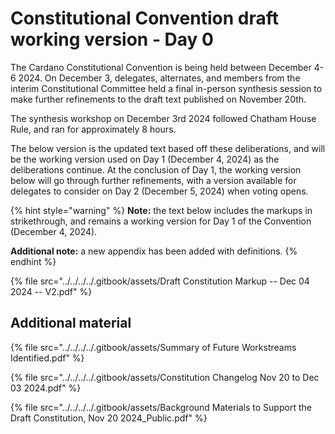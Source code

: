 # Constitutional Convention draft working version - Day 0

The Cardano Constitutional Convention is being held between December 4-6 2024. On December 3, delegates, alternates, and members from the interim Constitutional Committee held a final in-person synthesis session to make further refinements to the draft text published on November 20th.

The synthesis workshop on December 3rd 2024 followed Chatham House Rule, and ran for approximately 8 hours.

The below version is the updated text based off these deliberations, and will be the working version used on Day 1 (December 4, 2024) as the deliberations continue. At the conclusion of Day 1, the working version below will go through further refinements, with a version available for delegates to consider on Day 2 (December 5, 2024) when voting opens.

{% hint style="warning" %}
**Note:** the text below includes the markups in strikethrough, and remains a working version for Day 1 of the Convention (December 4, 2024).&#x20;

**Additional note:** a new appendix has been added with definitions.
{% endhint %}

{% file src="../../../../.gitbook/assets/Draft Constitution Markup -- Dec 04 2024 -- V2.pdf" %}



## Additional material

{% file src="../../../../.gitbook/assets/Summary of Future Workstreams Identified.pdf" %}

{% file src="../../../../.gitbook/assets/Constitution Changelog Nov 20 to Dec 03 2024.pdf" %}

{% file src="../../../../.gitbook/assets/Background Materials to Support the Draft Constitution, Nov 20 2024_Public.pdf" %}
